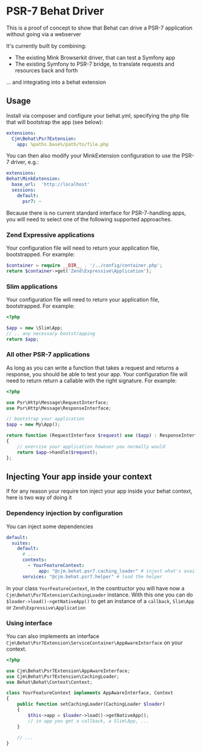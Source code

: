 # PSR-7 Behat Driver

This is a proof of concept to show that Behat can drive a PSR-7 application without going via a webserver

It's currently built by combining:

 * The existing Mink Browserkit driver, that can test a Symfony app
 * The existing Symfony to PSR-7 bridge, to translate requests and resources back and forth

... and integrating into a behat extension

## Usage

Install via composer and configure your behat.yml, specifying the php file that will bootstrap the app (see below):

```yaml
extensions:
  Cjm\Behat\Psr7Extension:
    app: %paths.base%/path/to/file.php
```

You can then also modify your MinkExtension configuration to use the PSR-7 driver, e.g.:

```yaml
extensions:
Behat\MinkExtension:
  base_url:  'http://localhost'
  sessions:
    default:
      psr7: ~
```

Because there is no current standard interface for PSR-7-handling apps, you will need to select one of the following 
supported approaches.

### Zend Expressive applications

Your configuration file will need to return your application file, bootstrapped. For example:

```php
$container = require __DIR__ . '/../config/container.php';
return $container->get('Zend\Expressive\Application');
```

### Slim applications

Your configuration file will need to return your application file, bootstrapped. For example:

```php
<?php

$app = new \Slim\App;
// .. any necessary bootstrapping
return $app;
```

### All other PSR-7 applications

As long as you can write a function that takes a request and returns a response, you should be able to test your app. 
Your configuration file will need to return return a callable with the right signature. For example:

```php
<?php

use Psr\Http\Message\RequestInterface;
use Psr\Http\Message\ResponseInterface;

// bootstrap your application
$app = new My\App();

return function (RequestInterface $request) use ($app) : ResponseInterface
{
    // exercise your application however you normally would
    return $app->handle($request);
};
```

## Injecting Your app inside your context

If for any reason your require ton inject your app inside your behat context, here is two way of doing it

### Dependency injection by configuration

You can inject some dependencies

```yaml
default:
  suites:
    default:
      # ...
      contexts:
        - YourFeatureContext:
            app: "@cjm.behat.psr7.caching_loader" # inject what's available in the container helper
      services: "@cjm.behat.psr7.helper" # load the helper
```

In your class `YourFeatureContext`, in the cosntructor you will have now a `Cjm\Behat\Psr7Extension\CachingLoader` instance. With this one
you can do `$loader->load()->getNativeApp()` to get an instance of a `callback`, `Slim\App` or `Zend\Expressive\Application`

### Using interface

You can also implements an interface `Cjm\Behat\Psr7Extension\ServiceContainer\AppAwareInterface` on your context.

```php
<?php

use Cjm\Behat\Psr7Extension\AppAwareInterface;
use Cjm\Behat\Psr7Extension\CachingLoader;
use Behat\Behat\Context\Context;

class YourFeatureContext implements AppAwareInterface, Context
{
	public function setCachingLoader(CachingLoader $loader)
	{
		$this->app = $loader->load()->getNativeApp();
		// in app you get a callback, a Slim\App, ...
	}
	
	// ...
}
```
